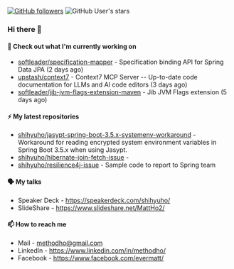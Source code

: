 [![GitHub followers](https://img.shields.io/github/followers/shihyuho?style=social)](https://github.com/shihyuho?tab=followers)
![GitHub User's stars](https://img.shields.io/github/stars/shihyuho?style=social)

### Hi there 👋

#### 👷 Check out what I'm currently working on

- [softleader/specification-mapper](https://github.com/softleader/specification-mapper) - Specification binding API for Spring Data JPA (2 days ago)
- [upstash/context7](https://github.com/upstash/context7) - Context7 MCP Server -- Up-to-date code documentation for LLMs and AI code editors (3 days ago)
- [softleader/jib-jvm-flags-extension-maven](https://github.com/softleader/jib-jvm-flags-extension-maven) - Jib JVM Flags extension (5 days ago)

#### ⚡ My latest repositories

- [shihyuho/jasypt-spring-boot-3.5.x-systemenv-workaround](https://github.com/shihyuho/jasypt-spring-boot-3.5.x-systemenv-workaround) - Workaround for reading encrypted system environment variables in Spring Boot 3.5.x when using Jasypt.
- [shihyuho/hibernate-join-fetch-issue](https://github.com/shihyuho/hibernate-join-fetch-issue) - 
- [shihyuho/resilience4j-issue](https://github.com/shihyuho/resilience4j-issue) - Sample code to report to Spring team

#### 🗣️ My talks

- Speaker Deck - https://speakerdeck.com/shihyuho/
- SlideShare - https://www.slideshare.net/MattHo2/

#### 📫 How to reach me

- Mail - methodho@gmail.com
- LinkedIn - https://www.linkedin.com/in/methodho/
- Facebook - https://www.facebook.com/evermatt/


